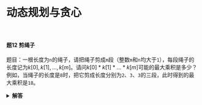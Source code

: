 # 动态规划与贪心

</br>

#### 题12 剪绳子

题目：一根长度为`n`的绳子，请把绳子剪成`m`段（整数`m`和`n`均大于`1`），每段绳子的长度记为$k[0],k[1],...,k[m]$。请问$k[0]*k[1]*\ldots*k[m]$可能的最大乘积是多少？例如，当绳子的长度是`8`时，把它剪成长度分别为`2`、`3`、`3`的三段，此时得到的最大乘积是`18`。

<details>

<summary><b>解答</b></summary>

方法一：动态规划，规划从`0-length`的每一个长度下的最大乘积。

```python
def max_product_after_cutting(length):
    if length < 2:
        return 0
    if length == 2:
        return 1
    if length == 3:
        return 2
    dp = [0, 1, 2, 3]
    for i in range(4, length + 1):
        mmax = 0
        for j in range(1, i // 2 + 1):
            mmax = max(mmax, dp[j] * dp[i - j])
        dp.append(mmax)
    mmax = dp[length]
    del dp
    return mmax
```

方法二：贪心，由于不限制`m`，贪尽可能多的`3`，剩下的为`2`。

```python
def max_product_after_cutting(length):
    if length < 2:
        return 0
    if length == 2:
        return 1
    if length == 3:
        return 2
    timesof3 = length // 3
    if number % 3 == 1:
        timeof3 -= 1
    timeof2 = (number - timeof3 * 3) // 2
    return (2 ** timesof2) * (3 ** timesof3)
```

</details>